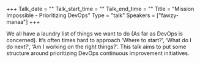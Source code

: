 +++
Talk_date = ""
Talk_start_time = ""
Talk_end_time = ""
Title = "Mission Impossible - Prioritizing DevOps"
Type = "talk"
Speakers = ["fawzy-manaa"]
+++

We all have a laundry list of things we want to do (As far as DevOps is concerned). It’s often times hard to approach ‘Where to start?’, ‘What do I do next?’, ‘Am I working on the right things?’. This talk aims to put some structure around prioritizing DevOps continuous improvement initiatives.
